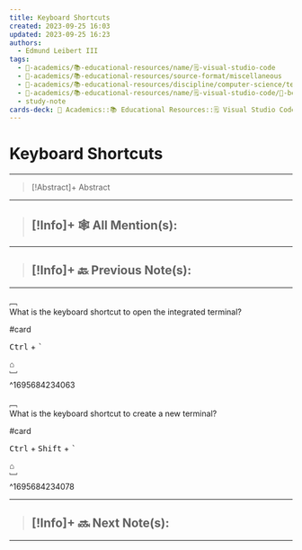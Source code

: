 ```yaml
---
title: Keyboard Shortcuts
created: 2023-09-25 16:03
updated: 2023-09-25 16:23
authors:
  - Edmund Leibert III
tags:
  - 🔴-academics/📚-educational-resources/name/🗒️-visual-studio-code
  - 🔴-academics/📚-educational-resources/source-format/miscellaneous
  - 🔴-academics/📚-educational-resources/discipline/computer-science/technology/visual-studio-code
  - 🔴-academics/📚-educational-resources/name/🗒️-visual-studio-code/🔖-bookmark/keyboard-shortcuts
  - study-note
cards-deck: 🔴 Academics::📚 Educational Resources::🗒️ Visual Studio Code::Keyboard Shortcuts
---
```


# Keyboard Shortcuts

---

> [!Abstract]+ Abstract
> 

---

 > [!Info]+ 🕸️ All Mention(s): 
 > - 

---

 > [!Info]+ 🔙️ Previous Note(s): 
 > - 
 
---

﹇<br>
What is the keyboard shortcut to open the integrated terminal?

#card 

<kbd>Ctrl</kbd> + <kbd>`</kbd>

⌂
<br>﹈<br>^1695684234063


﹇<br>
What is the keyboard shortcut to create a new terminal?

#card 

<kbd>Ctrl</kbd> + <kbd>Shift</kbd> + <kbd>`</kbd>

⌂
<br>﹈<br>^1695684234078



---

> [!Info]+ 🔜 Next Note(s):
> - 

---
